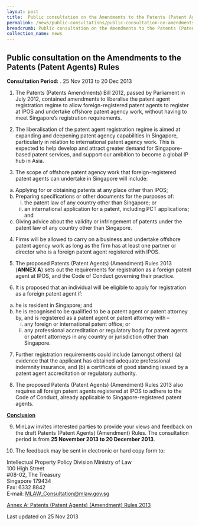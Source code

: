 ```yaml
---
layout: post
title:  Public consultation on the Amendments to the Patents (Patent Agents) Rules
permalink: /news/public-consultations/public-consultation-on-amendments-to-patent-agent-rules/
breadcrumb: Public consultation on the Amendments to the Patents (Patent Agents) Rules 
collection_name: news
---
```


Public consultation on the Amendments to the Patents (Patent Agents) Rules
---

**Consultation Period:** . 
25 Nov 2013 to 20 Dec 2013

1. The Patents (Patents Amendments) Bill 2012, passed by Parliament in July 2012, contained amendments to liberalise the patent agent registration regime to allow foreign-registered patent agents to register at IPOS and undertake offshore patent agency work, without having to meet Singapore’s registration requirements. 

2. The liberalisation of the patent agent registration regime is aimed at expanding and deepening patent agency capabilities in Singapore, particularly in relation to international patent agency work.  This is expected to help develop and attract greater demand for Singapore-based patent services, and support our ambition to become a global IP hub in Asia.

3. The scope of offshore patent agency work that foreign-registered patent agents can undertake in Singapore will include:

<ol style="list-style-type: lower-alpha">
  <li>Applying for or obtaining patents at any place other than IPOS;</li>
  <li>Preparing specifications or other documents for the purposes of:
  <ol style="list-style-type: lower-roman">
    <li>the patent law of any country other than Singapore; or</li>
    <li>an international application for a patent, including PCT applications; and</li>
   </ol>
  </li>
  <li>Giving advice about the validity or infringement of patents under the patent law of any country other than Singapore.  </li>
</ol>

4. Firms will be allowed to carry on a business and undertake offshore patent agency work as long as the firm has at least one partner or director who is a foreign patent agent registered with IPOS. 

5. The proposed Patents (Patent Agents) (Amendment) Rules 2013 (**ANNEX A**) sets out the requirements for registration as a foreign patent agent at IPOS, and the Code of Conduct governing their practice.

6. It is proposed that an individual will be eligible to apply for registration as a foreign patent agent if:

<ol style="list-style-type: lower-alpha">
  <li>he is resident in Singapore; and</li>
  <li>he is recognised to be qualified to be a patent agent or patent attorney by, and is registered as a patent agent or patent attorney with – 
  <ol style="list-style-type: lower-roman">
    <li>any foreign or international patent office; or</li>
    <li>any professional accreditation or regulatory body for patent agents or patent attorneys in any country or jurisdiction other than Singapore.</li>
   </ol>
  </li>
</ol>
  
7. Further registration requirements could include (amongst others) (a) evidence that the applicant has obtained adequate professional indemnity insurance, and (b) a certificate of good standing issued by a patent agent accreditation or regulatory authority.

8. The proposed Patents (Patent Agents) (Amendment) Rules 2013 also requires all foreign patent agents registered at IPOS to adhere to the Code of Conduct, already applicable to Singapore-registered patent agents.

<b><u>Conclusion</u></b>

9. MinLaw invites interested parties to provide your views and feedback on the draft Patents (Patent Agents) (Amendment) Rules.  The consultation period is from **25 November 2013 to 20 December 2013**.

10. The feedback may be sent in electronic or hard copy form to:

<p class="address-centered">
Intellectual Property Policy Division
Ministry of Law<br>
100 High Street<br>
#08-02, The Treasury<br>
Singapore 179434<br>
Fax: 6332 8842<br>
E-mail: <a href="mailto:MLAW_Consultation@mlaw.gov.sg">MLAW_Consultation@mlaw.gov.sg</a>
</p>

[Annex A: Patents (Patent Agents) (Amendment) Rules 2013](#)

<p class="right-side-updated">Last updated on 25 Nov 2013<p>
